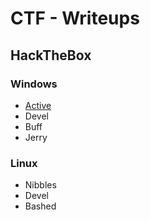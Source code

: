 # CTF - Writeups

## HackTheBox

### Windows

- [Active](https://github.com/Pyzard/CTF/blob/main/HTB/Active.md)
- Devel
- Buff
- Jerry

### Linux

- Nibbles
- Devel
- Bashed
